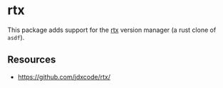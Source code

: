 # rtx

This package adds support for the [rtx](https://github.com/jdxcode/rtx/) version
manager (a rust clone of `asdf`).

## Resources

- https://github.com/jdxcode/rtx/
